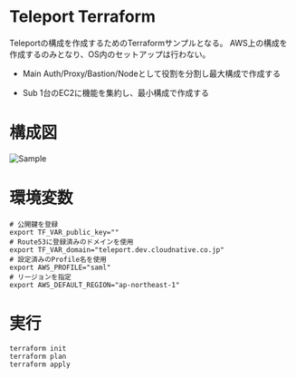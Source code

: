 # Teleport Terraform 

Teleportの構成を作成するためのTerraformサンプルとなる。
AWS上の構成を作成するのみとなり、OS内のセットアップは行わない。

- Main
Auth/Proxy/Bastion/Nodeとして役割を分割し最大構成で作成する

- Sub
1台のEC2に機能を集約し、最小構成で作成する


# 構成図
![Sample](https://github.com/cloudnative-co/teleport_renovation/blob/fa69a337471bf61c384e6c826de96ad6e9202580/Picture/Terraform_Sample.png "サンプル")

# 環境変数
```
# 公開鍵を登録
export TF_VAR_public_key=""
# Route53に登録済みのドメインを使用
export TF_VAR_domain="teleport.dev.cloudnative.co.jp"
# 設定済みのProfile名を使用
export AWS_PROFILE="saml"
# リージョンを指定
export AWS_DEFAULT_REGION="ap-northeast-1"
```

# 実行
```
terraform init
terraform plan
terraform apply
```
